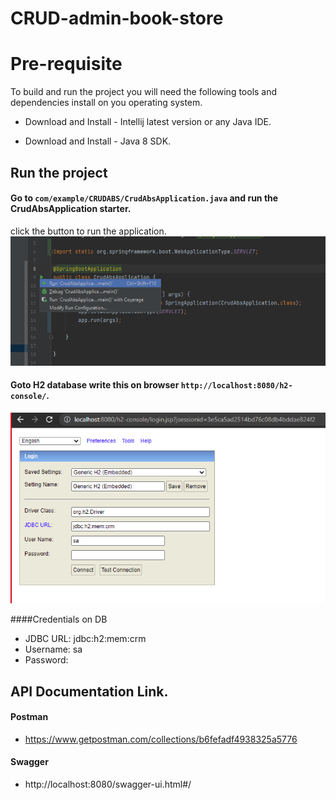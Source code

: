# CRUD-admin-book-store

# Pre-requisite
To build and run the project you will need the following tools and dependencies install on you operating system.


* Download and Install - Intellij latest version or any Java IDE.

* Download and Install - Java 8 SDK.


## Run the project
#### Go to `com/example/CRUDABS/CrudAbsApplication.java` and run the CrudAbsApplication starter.


click the button to run the application.
![img.png](img.png)

#### Goto H2 database write this on browser `http://localhost:8080/h2-console/`.

![img_1.png](img_1.png)

####Credentials on DB
* JDBC URL: jdbc:h2:mem:crm
* Username: sa
* Password: 


## API Documentation Link.

#### Postman

* https://www.getpostman.com/collections/b6fefadf4938325a5776


#### Swagger
* http://localhost:8080/swagger-ui.html#/